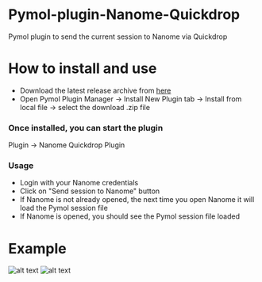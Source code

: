 # Pymol-plugin-Nanome-Quickdrop

Pymol plugin to send the current session to Nanome via Quickdrop

# How to install and use

- Download the latest release archive from [here](https://github.com/nanome-ai/Pymol-plugin-Nanome-Quickdrop/releases/latest)
- Open Pymol Plugin Manager → Install New Plugin tab → Install from local file → select the download .zip file

### Once installed, you can start the plugin

Plugin → Nanome Quickdrop Plugin

### Usage

- Login with your Nanome credentials
- Click on "Send session to Nanome" button
- If Nanome is not already opened, the next time you open Nanome it will load the Pymol session file
- If Nanome is opened, you should see the Pymol session file loaded

# Example

![alt text](https://i.postimg.cc/pyR9KhTP/Pymol-Example-quickdrop.jpg)
![alt text](https://i.postimg.cc/fSzJsFFV/Nanome-Example-quickdrop.jpg)





